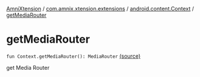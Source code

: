 [AmniXtension](../../index.md) / [com.amnix.xtension.extensions](../index.md) / [android.content.Context](index.md) / [getMediaRouter](./get-media-router.md)

# getMediaRouter

`fun Context.getMediaRouter(): MediaRouter` [(source)](https://github.com/AmniX/AmniXTension/tree/master/AmniXtension/src/main/java/com/amnix/xtension/extensions/ContextExtension.kt#L720)

get Media Router

